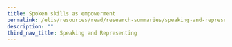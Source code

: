 ```yaml
---
title: Spoken skills as empowerment
permalink: /elis/resources/read/research-summaries/speaking-and-representing/spoken-skills-as-empowerment/
description: ""
third_nav_title: Speaking and Representing
---
```

